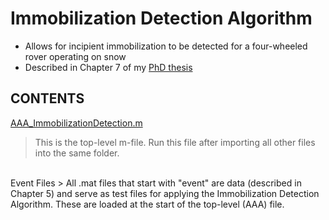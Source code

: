 # Immobilization Detection Algorithm
- Allows for incipient immobilization to be detected for a four-wheeled rover operating on snow
- Described in Chapter 7 of my [PhD thesis](../Thesis/Thesis_AustinLines_FINAL.pdf)


## CONTENTS
[AAA_ImmobilizationDetection.m](./AAA_ImmobilizationDetection.m)
> This is the top-level m-file. Run this file after importing all other files into the same folder.
<br />
Event Files
> All .mat files that start with "event" are data (described in Chapter 5) and serve as test files for applying the Immobilization Detection Algorithm. These are loaded at the start of the top-level (AAA) file.
